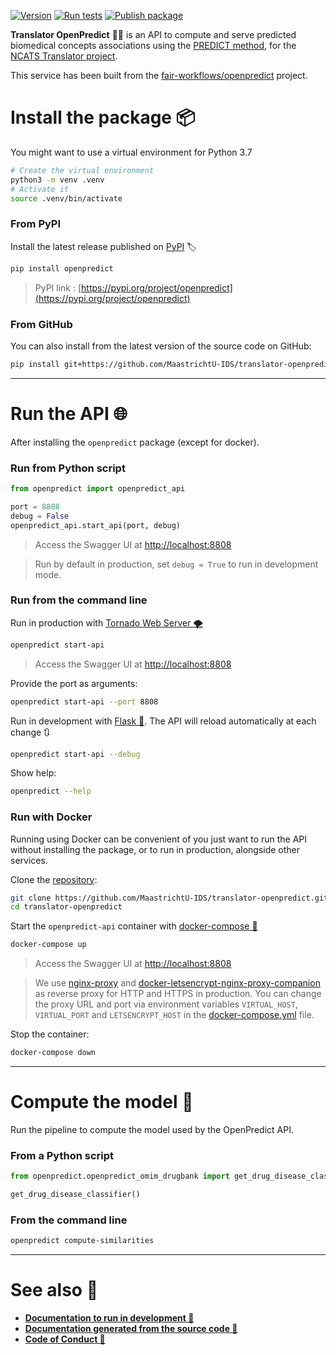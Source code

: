 [![Version](https://img.shields.io/pypi/v/openpredict)](https://pypi.org/project/openpredict) [![Run tests](https://github.com/MaastrichtU-IDS/translator-openpredict/workflows/Run%20tests/badge.svg)](https://github.com/MaastrichtU-IDS/translator-openpredict/actions?query=workflow%3A%22Run+tests%22) [![Publish package](https://github.com/MaastrichtU-IDS/translator-openpredict/workflows/Publish%20package/badge.svg)](https://github.com/MaastrichtU-IDS/translator-openpredict/actions?query=workflow%3A%22Publish+package%22)

**Translator OpenPredict** 🔮🐍 is an API to compute and serve predicted biomedical concepts associations using the [PREDICT method](https://www.ncbi.nlm.nih.gov/pmc/articles/PMC3159979/), for the [NCATS Translator project](https://ncats.nih.gov/translator/about). 

This service has been built from the [fair-workflows/openpredict](https://github.com/fair-workflows/openpredict) project.

# Install the package 📦

You might want to use a virtual environment for Python 3.7

```bash
# Create the virtual environment
python3 -m venv .venv
# Activate it
source .venv/bin/activate
```

### From PyPI

Install the latest release published on [PyPI](https://pypi.org/project/openpredict) 🏷️

```bash
pip install openpredict
```

> PyPI link : [https://pypi.org/project/openpredict](https://pypi.org/project/openpredict)

### From GitHub

You can also install from the latest version of the source code on GitHub:

```bash
pip install git+https://github.com/MaastrichtU-IDS/translator-openpredict
```

---

# Run the API 🌐

After installing the `openpredict` package (except for docker).

### Run from Python script

```python
from openpredict import openpredict_api

port = 8808
debug = False
openpredict_api.start_api(port, debug)
```

> Access the Swagger UI at [http://localhost:8808](http://localhost:8808)

> Run by default in production, set `debug = True` to run in development mode. 

### Run from the command line

Run in production with [Tornado Web Server 🌪️](https://www.tornadoweb.org/en/stable/)

```bash
openpredict start-api
```

> Access the Swagger UI at [http://localhost:8808](http://localhost:8808)

Provide the port as arguments:

```bash
openpredict start-api --port 8808
```

Run in development with [Flask 🧪](https://flask.palletsprojects.com/en/1.1.x/). The API will reload automatically at each change 🔃

```bash
openpredict start-api --debug
```

Show help:

```bash
openpredict --help
```

### Run with Docker

Running using Docker can be convenient of you just want to run the API without installing the package, or to run in production, alongside other services.

Clone the [repository](https://github.com/MaastrichtU-IDS/translator-openpredict):

```bash
git clone https://github.com/MaastrichtU-IDS/translator-openpredict.git
cd translator-openpredict
```

Start the `openpredict-api` container with [docker-compose 🐳](https://docs.docker.com/compose/)

```bash
docker-compose up
```

> Access the Swagger UI at [http://localhost:8808](http://localhost:8808)

> We use [nginx-proxy](https://github.com/nginx-proxy/nginx-proxy) and [docker-letsencrypt-nginx-proxy-companion](https://github.com/nginx-proxy/docker-letsencrypt-nginx-proxy-companion) as reverse proxy for HTTP and HTTPS in production. You can change the proxy URL and port via environment variables `VIRTUAL_HOST`, `VIRTUAL_PORT` and `LETSENCRYPT_HOST` in the [docker-compose.yml](https://github.com/MaastrichtU-IDS/translator-openpredict/blob/master/docker-compose.yml) file.

Stop the container:

```bash
docker-compose down
```

---

# Compute the model 🤖

Run the pipeline to compute the model used by the OpenPredict API.

### From a Python script

```python
from openpredict.openpredict_omim_drugbank import get_drug_disease_classifier

get_drug_disease_classifier()
```

### From the command line

```bash
openpredict compute-similarities
```

---

# See also 👀

* **[Documentation to run in development 📝](docs/dev)**
* **[Documentation generated from the source code 📖](docs)**
* **[Code of Conduct 🤼](https://github.com/MaastrichtU-IDS/translator-openpredict/blob/master/CODE_OF_CONDUCT.md)**